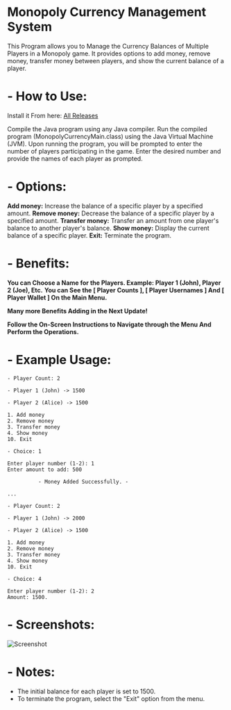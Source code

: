 # Monopoly Currency Management System
This Program allows you to Manage the Currency Balances of Multiple Players in a Monopoly game. It provides options to add money, remove money, transfer money between players, and show the current balance of a player.

# - How to Use:

Install it From here: [All Releases](https://github.com/MubyCO/Monopoly-Currency-Manager/releases/)

Compile the Java program using any Java compiler.
Run the compiled program (MonopolyCurrencyMain.class) using the Java Virtual Machine (JVM).
Upon running the program, you will be prompted to enter the number of players participating in the game. Enter the desired number and provide the names of each player as prompted.

# - Options:
**Add money:** Increase the balance of a specific player by a specified amount.
**Remove money:** Decrease the balance of a specific player by a specified amount.
**Transfer money:** Transfer an amount from one player's balance to another player's balance.
**Show money:** Display the current balance of a specific player.
**Exit:** Terminate the program.

# - Benefits:
**You can Choose a Name for the Players. Example: Player 1 (John), Player 2 (Joe), Etc.**
**You can See the [ Player Counts ], [ Player Usernames ] And [ Player Wallet ] On the Main Menu.**

**__Many more Benefits Adding in the Next Update!__**

**Follow the On-Screen Instructions to Navigate through the Menu And Perform the Operations.**

# - Example Usage:
```
- Player Count: 2

- Player 1 (John) -> 1500

- Player 2 (Alice) -> 1500

1. Add money
2. Remove money
3. Transfer money
4. Show money
10. Exit

- Choice: 1

Enter player number (1-2): 1
Enter amount to add: 500

          - Money Added Successfully. -

...

- Player Count: 2

- Player 1 (John) -> 2000

- Player 2 (Alice) -> 1500

1. Add money
2. Remove money
3. Transfer money
4. Show money
10. Exit

- Choice: 4

Enter player number (1-2): 2
Amount: 1500.
```
# - Screenshots:
![Screenshot](https://github.com/MubyCO/Monopoly-Currency-Manager/assets/80380401/0331533e-1a75-46c2-a7d9-8e4fe4278245)

# - Notes:
- The initial balance for each player is set to 1500.
- To terminate the program, select the "Exit" option from the menu.
